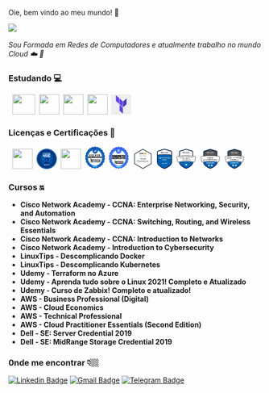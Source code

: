 
Oie, bem vindo ao meu mundo! 👋

![](https://4.bp.blogspot.com/-iz8s86qYrks/Vt7w-CeUkfI/AAAAAAAADxY/ac_nF2x3D0A/s1600/mulheres%2Bna%2Barea%2Bde%2Bti.jpg)

*Sou Formada em Redes de Computadores e atualmente trabalho no mundo Cloud :cloud: :rocket:*

### Estudando :computer:

 <p align="left">
</code>&nbsp;
     <code><img src="https://www.pikpng.com/pngl/m/597-5975393_microsoft-azure-logo-windows-microsoft-azure-logo-svg.png" width="45" height="40"/></code>&nbsp;
      <code><img src="https://upload.wikimedia.org/wikipedia/commons/thumb/3/35/Tux.svg/1200px-Tux.svg.png" width="40" height="40"/></code>&nbsp;
      <code><img src="https://www.pikpng.com/pngl/m/430-4307964_docker-and-kubernetes-logos-point-of-sales-icon.png" width="40" height="40"/></code>&nbsp;
      <code><img src="https://www.pikpng.com/pngl/m/39-398608_kubernetes-kubernetes-icon-svg-clipart.png" width="40" height="40"/></code>&nbsp;
	  <code><img src="https://github.com/Day-bcc/Day-bcc/blob/main/terraform.png" width="40" height="40"/></code>&nbsp;
	  
### Licenças e Certificações 🧾
 <p align="left">
</code>&nbsp;
         <code><img src="https://encrypted-tbn0.gstatic.com/images?q=tbn:ANd9GcR7pJ0opAmLWjgM7pK8z2HV3p9aQ68Prlq4Ig&usqp=CAU" width="40" height="40"/></code>&nbsp;
         <code><img src="https://github.com/Day-bcc/Day-bcc/blob/main/NSE2 FORTINET.png" width="40" height="40"/></code>&nbsp;
         <code><img src="https://training.fortinet.com/pluginfile.php/1/badges/badgeimage/23/f1?refresh=9081" width="40" height="40"/></code>&nbsp;
         <code><img src="https://github.com/Day-bcc/Day-bcc/blob/main/docker%20distintivo.png" width="40" height="45"/></code>&nbsp;
         <code><img src="https://github.com/Day-bcc/Day-bcc/blob/main/16434020703.png" width="40" height="45"/></code>&nbsp;
	 <code><img src="https://github.com/Day-bcc/Day-bcc/blob/main/aws-certified-cloud-practitioner.png" width="40" height="40"/></code>&nbsp;
	 <code><img src="https://github.com/Day-bcc/Day-bcc/blob/main/AZ-900.png" width="30" height="40"/></code>&nbsp;
	 <code><img src="https://github.com/Day-bcc/Day-bcc/blob/main/SC-900.png" width="40" height="40"/></code>&nbsp;
         <code><img src="https://github.com/Day-bcc/Day-bcc/blob/main/microsoft-certified-azure-administrator-associate-az-104.png" width="40" height="40"/></code>&nbsp;
         <code><img src="https://github.com/Day-bcc/Day-bcc/blob/main/AZ-700.png" width="40" height="40"/></code>&nbsp;
	 
### Cursos 🔛
 - **Cisco Network Academy -  CCNA: Enterprise Networking, Security, and Automation** 
 - **Cisco Network Academy -  CCNA: Switching, Routing, and Wireless Essentials** 
 - **Cisco Network Academy -  CCNA: Introduction to Networks** 
 - **Cisco Network Academy -  Introduction to Cybersecurity** 
 - **LinuxTips - Descomplicando Docker** 
 - **LinuxTips - Descomplicando Kubernetes**
 - **Udemy - Terraform no Azure** 	
 - **Udemy - Aprenda tudo sobre o Linux 2021! Completo e Atualizado** 
 - **Udemy - Curso de Zabbix! Completo e atualizado!**
 - **AWS - Business Professional (Digital)**
 - **AWS - Cloud Economics**
 - **AWS - Technical Professional**
 - **AWS - Cloud Practitioner Essentials (Second Edition)**
 - **Dell - SE: Server Credential 2019**
 - **Dell - SE: MidRange Storage Credential 2019**
 
### 0nde me encontrar 👇🏼
[![Linkedin Badge](https://img.shields.io/badge/-LinkedIn-blue?style=flat-square&logo=Linkedin&logoColor=white&link=https://www.linkedin.com/in/dayane-costa-9a2973186/)](https://www.linkedin.com/in/dayane-costa-9a2973186/)  [![Gmail Badge](https://img.shields.io/badge/-Gmail-c14438?style=flat-square&logo=Gmail&logoColor=white&link=mailto:mailto:day.costaah)](mailto:day.costaah)    [![Telegram Badge](https://img.shields.io/badge/-Telegram-blue?style=flat-square&logo=Telegram&logoColor=white&link=https://t.me/@day_costah)
](https://t.me/day_costah)
